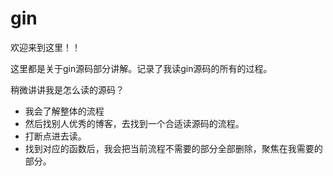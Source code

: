 # gin

欢迎来到这里！！

这里都是关于gin源码部分讲解。记录了我读gin源码的所有的过程。

稍微讲讲我是怎么读的源码？

* 我会了解整体的流程
* 然后找别人优秀的博客，去找到一个合适读源码的流程。
* 打断点进去读。
* 找到对应的函数后，我会把当前流程不需要的部分全部删除，聚焦在我需要的部分。

